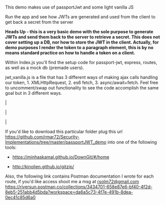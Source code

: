 This demo makes use of passportJwt and some light vanilla JS

Run the app and see how JWTs are generated and used from the client to get back a secret from the server

**Heads Up - this is a very basic demo with the sole purpose to generate JWTs and send them back to the server to retrieve a secret. This does not cover setting up a DB, nor how to store the JWT in the client. Actually, for demo purposes I render the token to a paragraph element, this is by no means standard practice on how to handle a token on a client.**

Within Index.js you'll find the setup code for passport-jwt, express, routes, as well as a mock db (premade users). 

jwt_vanilla.js is a file that has 3 different ways of making ajax calls handling our token, 1. XMLHttpRequest, 2. es6 fetch, 3. async/await+fetch. Feel free to uncomment/swap out functionality to see the code accomplish the same goal but in 3 different ways.


|

|

|


If you'd like to download this particular folder plug this url https://github.com/rmar72/Security-Implementations/tree/master/passportJWT_demo 
into one of the following tools:

 - https://minhaskamal.github.io/DownGit/#/home
 
 - http://kinolien.github.io/gitzip/


Also, the following link contains Postman documentation I wrote for each route, if you'd like access shoot me a msg at rsolm72@gmail.com
https://riversun.postman.co/collections/3434701-658e87e6-bf40-4f2d-8eb5-251abb4d5bda?workspace=da6a5c73-4f7e-491b-8dea-0ec41c85d6a0
